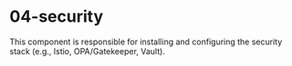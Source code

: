# 04-security

This component is responsible for installing and configuring the security stack (e.g., Istio, OPA/Gatekeeper, Vault).

